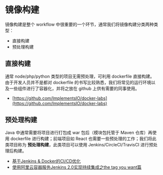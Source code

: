 # 镜像构建

镜像构建是整个 workflow 中很重要的一个环节，通常我们将镜像构建分类两种类型：

* 直接构建
* 预处理构建

## 直接构建

通常 node/php/python 类型的项目无需预处理，可利用 dockerfile 直接构建。由于开发人员并不是都对 dockerfile 的书写比较熟悉，我们将常见的运行环境以及一些组件进行了容器化，并将之放在 github 上供有需要的同事使用。

* [https://github.com/ImplementsIO/docker-labs](https://github.com/ImplementsIO/docker-labs)

## 预处理构建

Java 中通常需要将项目进行打包成 war 包后（模块包托管于 Maven 仓库）再使用 dockerfile 进行构建；前端项目如 React 也需要一些预处理的工作；我们将此类项目称为 **预处理构建**，此类项目可以使用 Jenkins/CircleCI/TravisCI 进行预处理后构建。

* [基于Jenkins & Docker的CI/CD优化](https://zhuanlan.zhihu.com/p/27147870)
* [使用阿里云容器服务Jenkins 2.0实现持续集成之the tag you want篇](https://yq.aliyun.com/articles/72703)